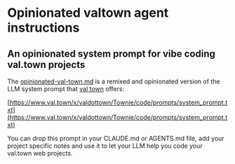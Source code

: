 # Opinionated valtown agent instructions

## An opinionated system prompt for vibe coding val.town projects

The [opinionated-val-town.md](https://github.com/tijs/opinionated-val-town/blob/main/opinionated-val-town.md) is a remixed and opinionated version of the LLM system prompt that [val town](https://val.town) offers:

[https://www.val.town/x/valdottown/Townie/code/prompts/system_prompt.txt](https://www.val.town/x/valdottown/Townie/code/prompts/system_prompt.txt)

You can drop this prompt in your CLAUDE.md or AGENTS.md file, add your project specific notes and use it to let your LLM help you code your val.town web projects.
